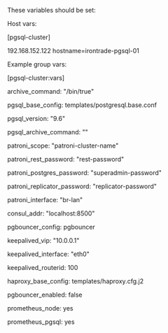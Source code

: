 These variables should be set:


Host vars:

[pgsql-cluster]

192.168.152.122 hostname=irontrade-pgsql-01


Example group vars:

[pgsql-cluster:vars]

archive_command: "/bin/true"

pgsql_base_config: templates/postgresql.base.conf

pgsql_version: "9.6"

pgsql_archive_command: ""

patroni_scope: "patroni-cluster-name"

patroni_rest_password: "rest-password"

patroni_postgres_password: "superadmin-password"

patroni_replicator_password: "replicator-password"

patroni_interface: "br-lan"

consul_addr: "localhost:8500"


pgbouncer_config: pgbouncer


keepalived_vip: "10.0.0.1"

keepalived_interface: "eth0"

keepalived_routerid: 100



haproxy_base_config: templates/haproxy.cfg.j2

pgbouncer_enabled: false


prometheus_node: yes

prometheus_pgsql: yes

